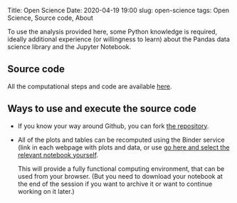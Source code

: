 Title: Open Science
Date: 2020-04-19 19:00
slug: open-science
tags: Open Science, Source code, About


To use the analysis provided here, some Python knowledge is required, ideally
additional experience (or willingness to learn) about the Pandas data science
library and the Jupyter Notebook.

## Source code
All the computational steps and code are available
[here](https://github.com/fangohr/coronavirus-2020/tree/master/oscovida).

## Ways to use and execute the source code

* If you know your way around Github, you can fork [the
  repository](https://github.com/fangohr/coronavirus-2020/).

* All of the plots and tables can be recomputed using the Binder service (link
  in each webpage with plots and data, or use [go here and select the relevant
  notebook yourself](https://mybinder.org/v2/gh/oscovida/binder/master?filepath=ipynb).
  
  This will provide a fully functional computing environment, that can be used
  from your browser. (But you need to download your notebook at the end of the
  session if you want to archive it or want to continue working on it later.)



